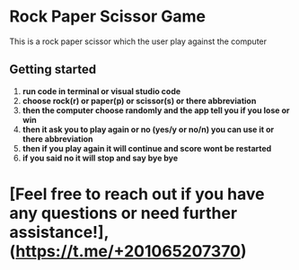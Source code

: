 # Rock Paper Scissor Game
This is a rock paper scissor which the user play against the computer

## Getting started

1. **run code in terminal or visual studio code**
2. **choose rock(r) or paper(p) or scissor(s) or there abbreviation**
3. **then the computer choose randomly and the app tell you if you lose or win**
4. **then it ask you to play again or no (yes/y or no/n) you can use it or there abbreviation**
5. **then if you play again it will continue and score wont be restarted**
6. **if you said no it will stop and say bye bye**

# [**Feel free to reach out if you have any questions or need further assistance!**],(https://t.me/+201065207370)
